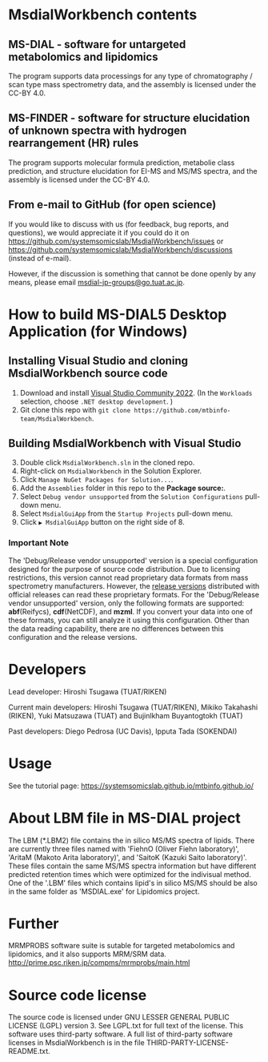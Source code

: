 # MsdialWorkbench contents

## MS-DIAL - software for untargeted metabolomics and lipidomics
The program supports data processings for any type of chromatography / scan type mass spectrometry data, and the assembly is licensed under the CC-BY 4.0.

## MS-FINDER - software for structure elucidation of unknown spectra with hydrogen rearrangement (HR) rules
The program supports molecular formula prediction, metabolie class prediction, and structure elucidation for EI-MS and MS/MS spectra, and the assembly is licensed under the CC-BY 4.0.

## From e-mail to GitHub (for open science)
If you would like to discuss with us (for feedback, bug reports, and questions),
we would appreciate it if you could do it on
https://github.com/systemsomicslab/MsdialWorkbench/issues
or
https://github.com/systemsomicslab/MsdialWorkbench/discussions
(instead of e-mail).

However, if the discussion is something that cannot be done openly by any means, please email msdial-jp-groups@go.tuat.ac.jp.

# How to build MS-DIAL5 Desktop Application (for Windows)

## Installing Visual Studio and cloning MsdialWorkbench source code
1. Download and install [Visual Studio Community 2022](https://visualstudio.microsoft.com/). (In the `Workloads` selection, choose `.NET desktop development`. )
2. Git clone this repo with `git clone https://github.com/mtbinfo-team/MsdialWorkbench`.

## Building MsdialWorkbench with Visual Studio
3. Double click `MsdialWorkbench.sln` in the cloned repo.
4. Right-click on `MsdialWorkbench` in the Solution Explorer.
5. Click `Manage NuGet Packages for Solution...`.
6. Add the `Assemblies` folder in this repo to the **Package source:**.
7. Select `Debug vendor unsupported` from the `Solution Configurations` pull-down menu.
8. Select `MsdialGuiApp` from the `Startup Projects` pull-down menu.
9. Click `▶ MsdialGuiApp` button on the right side of 8.

### Important Note
The 'Debug/Release vendor unsupported' version is a special configuration designed for the purpose of source code distribution.
Due to licensing restrictions, this version cannot read proprietary data formats from mass spectrometry manufacturers.
However, the [release versions](https://github.com/systemsomicslab/MsdialWorkbench/releases) distributed with official releases can read these proprietary formats.
For the 'Debug/Release vendor unsupported' version, only the following formats are supported: **abf**(Reifycs), **cdf**(NetCDF), and **mzml**.
If you convert your data into one of these formats, you can still analyze it using this configuration.
Other than the data reading capability, there are no differences between this configuration and the release versions.

# Developers
Lead developer: Hiroshi Tsugawa (TUAT/RIKEN) 

Current main developers: Hiroshi Tsugawa (TUAT/RIKEN), Mikiko Takahashi (RIKEN), Yuki Matsuzawa (TUAT) and Bujinlkham Buyantogtokh (TUAT)

Past developers: Diego Pedrosa (UC Davis), Ipputa Tada (SOKENDAI)

# Usage
See the tutorial page: https://systemsomicslab.github.io/mtbinfo.github.io/

# About LBM file in MS-DIAL project
The LBM (*.LBM2) file contains the in silico MS/MS spectra of lipids.
There are currently three files named with 'FiehnO (Oliver Fiehn laboratory)', 'AritaM (Makoto Arita laboratory)', and 'SaitoK (Kazuki Saito laboratory)'.
These files contain the same MS/MS spectra information but have different predicted retention times which were optimized for the indivisual method.
One of the '.LBM' files which contains lipid's in silico MS/MS should be also in the same folder as 'MSDIAL.exe' for Lipidomics project. 

# Further
MRMPROBS software suite is sutable for targeted metabolomics and lipidomics, and it also supports MRM/SRM data.
http://prime.psc.riken.jp/compms/mrmprobs/main.html


# Source code license
The source code is licensed under GNU LESSER GENERAL PUBLIC LICENSE (LGPL) version 3.
See LGPL.txt for full text of the license.
This software uses third-party software.
A full list of third-party software licenses in MsdialWorkbench is in the file THIRD-PARTY-LICENSE-README.txt.

